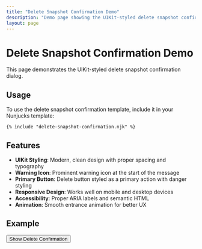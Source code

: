 ```yaml
---
title: "Delete Snapshot Confirmation Demo"
description: "Demo page showing the UIKit-styled delete snapshot confirmation dialog"
layout: page
---
```


# Delete Snapshot Confirmation Demo

This page demonstrates the UIKit-styled delete snapshot confirmation dialog.

## Usage

To use the delete snapshot confirmation template, include it in your Nunjucks template:

```njk
{% include "delete-snapshot-confirmation.njk" %}
```

## Features

- **UIKit Styling**: Modern, clean design with proper spacing and typography
- **Warning Icon**: Prominent warning icon at the start of the message
- **Primary Button**: Delete button styled as a primary action with danger styling
- **Responsive Design**: Works well on mobile and desktop devices
- **Accessibility**: Proper ARIA labels and semantic HTML
- **Animation**: Smooth entrance animation for better UX

## Example

<button type="button" class="tdbc-button" onclick="showDeleteConfirmation()">
  Show Delete Confirmation
</button>

<div id="delete-confirmation-demo" class="delete-snapshot-confirmation" style="display: none;">
  <div class="delete-snapshot-confirmation__content">
    <div class="delete-snapshot-confirmation__header">
      <div class="delete-snapshot-confirmation__icon">
        <svg width="24" height="24" viewBox="0 0 24 24" fill="none" xmlns="http://www.w3.org/2000/svg">
          <path d="M12 2C13.1 2 14 2.9 14 4C14 5.1 13.1 6 12 6C10.9 6 10 5.1 10 4C10 2.9 10.9 2 12 2ZM21 9V7L15 1H5C3.89 1 3 1.89 3 3V21C3 22.11 3.89 23 5 23H19C20.11 23 21 22.11 21 21V9ZM19 21H5V3H13V9H19V21Z" fill="currentColor"/>
          <path d="M12 8C13.1 8 14 8.9 14 10C14 11.1 13.1 12 12 12C10.9 12 10 11.1 10 10C10 8.9 10.9 8 12 8ZM12 14C14.21 14 16 15.79 16 18V20H8V18C8 15.79 9.79 14 12 14Z" fill="currentColor"/>
        </svg>
      </div>
      <h2 id="delete-snapshot-title" class="delete-snapshot-confirmation__title">
        Delete Snapshot
      </h2>
    </div>
    
    <div class="delete-snapshot-confirmation__body">
      <p id="delete-snapshot-message" class="delete-snapshot-confirmation__message">
        Are you sure you want to delete this snapshot? This action cannot be undone.
      </p>
    </div>
    
    <div class="delete-snapshot-confirmation__actions">
      <button type="button" class="tdbc-button tdbc-button-outlined delete-snapshot-confirmation__cancel" onclick="hideDeleteConfirmation()">
        Cancel
      </button>
      <button type="button" class="tdbc-button tdbc-button--danger delete-snapshot-confirmation__confirm" onclick="confirmDelete()">
        Delete Snapshot
      </button>
    </div>
  </div>
</div>

<script>
function showDeleteConfirmation() {
  document.getElementById('delete-confirmation-demo').style.display = 'flex';
}

function hideDeleteConfirmation() {
  document.getElementById('delete-confirmation-demo').style.display = 'none';
}

function confirmDelete() {
  alert('Snapshot deleted! (This is just a demo)');
  hideDeleteConfirmation();
}

// Close modal when clicking outside
document.getElementById('delete-confirmation-demo').addEventListener('click', function(e) {
  if (e.target === this) {
    hideDeleteConfirmation();
  }
});
</script>